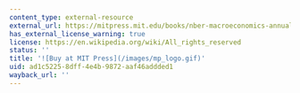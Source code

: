```yaml
---
content_type: external-resource
external_url: https://mitpress.mit.edu/books/nber-macroeconomics-annual-1993
has_external_license_warning: true
license: https://en.wikipedia.org/wiki/All_rights_reserved
status: ''
title: '![Buy at MIT Press](/images/mp_logo.gif)'
uid: ad1c5225-8dff-4e4b-9872-aaf46addded1
wayback_url: ''
---
```

